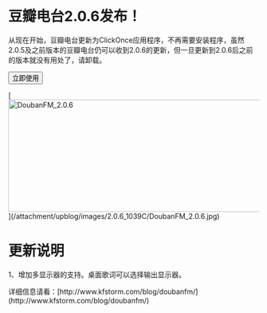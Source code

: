# 豆瓣电台2.0.6发布！

从现在开始，豆瓣电台更新为ClickOnce应用程序，不再需要安装程序，虽然2.0.5及之前版本的豆瓣电台仍可以收到2.0.6的更新，但一旦更新到2.0.6后之前的版本就没有用处了，请卸载。

 <form action="http://doubanfmcloud.sinaapp.com/publish/doubanfm.application"> <p><input type="submit" value="立即使用"> 

</form> <p>[<img title="DoubanFM_2.0.6" style="border-left-width: 0px; border-right-width: 0px; background-image: none; border-bottom-width: 0px; padding-top: 0px; padding-left: 0px; display: inline; padding-right: 0px; border-top-width: 0px" border="0" alt="DoubanFM_2.0.6" src="/attachment/upblog/images/2.0.6_1039C/DoubanFM_2.0.6_thumb.jpg" width="644" height="225">](/attachment/upblog/images/2.0.6_1039C/DoubanFM_2.0.6.jpg)

# 更新说明

1、增加多显示器的支持。桌面歌词可以选择输出显示器。

 <p>详细信息请看：[http://www.kfstorm.com/blog/doubanfm/](http://www.kfstorm.com/blog/doubanfm/)
